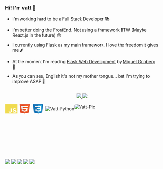 ### Hi! I'm vatt 👋

- I'm working hard to be a Full Stack Developer 📚

- I'm better doing the FrontEnd. Not using a framework BTW (Maybe React.js in the future) 🙃

- I currently using Flask as my main framework. I love the freedom it gives me 🌶

- At the moment I'm reading [Flask Web Development](https://www.amazon.com.br/Flask-Web-Development-Developing-Applications-ebook/dp/B07B8DCCN7/ref=sr_1_4?__mk_pt_BR=%C3%85M%C3%85%C5%BD%C3%95%C3%91&crid=P5SNDQ6NYK00&keywords=flask&qid=1658857722&sprefix=fla%2Caps%2C224&sr=8-4&ufe=app_do%3Aamzn1.fos.4bb5663b-6f7d-4772-84fa-7c7f565ec65b) by [Miguel Grinberg](https://www.amazon.com.br/Miguel-Grinberg/e/B00J23SQ34/ref=dp_byline_cont_ebooks_1) 📖

- As you can see, English it's not my mother tongue... but I'm trying to improve ASAP 🗽

##

<div align="center">
  <a href="https://github.com/Vattghern203">
  <img height="180em" src="https://github-readme-stats.vercel.app/api?username=Vattghern203&show_icons=true&theme=material-palenight&include_all_commits=true&count_private=true"/>
  <img height="180em" src="https://github-readme-stats.vercel.app/api/top-langs/?username=Vattghern203&layout=compact&langs_count=7&theme=material-palenight"/>
</div>
  
<div style="display: inline-block"><br>
  <img align="center" alt="Vatt-Js" height="30" width="40" src="https://raw.githubusercontent.com/devicons/devicon/master/icons/javascript/javascript-plain.svg">
  <img align="center" alt="Vatt-HTML" height="30" width="40" src="https://raw.githubusercontent.com/devicons/devicon/master/icons/html5/html5-original.svg">
  <img align="center" alt="Vatt-CSS" height="30" width="40" src="https://raw.githubusercontent.com/devicons/devicon/master/icons/css3/css3-original.svg">
  <img align="center" alt="Vatt-Python" height="30" width="40" src="https://cdn.jsdelivr.net/gh/devicons/devicon/icons/python/python-original.svg">
  <img align="right" alt="Vatt-Pic" height="150px" style="border-radius: 5px" src="https://i.pinimg.com/originals/d0/9e/61/d09e61b84129cee7b956098bbe8f9b94.jpg">
</div>
  
##
  
<div style="display: inline-block"> 
  <a href="https://www.youtube.com/channel/UCfMmj5T8GF9CXzmN1L6Szsw" target="_blank"><img src="https://img.shields.io/badge/YouTube-FF0000?style=for-the-badge&logo=youtube&logoColor=white" target="_blank"></a>
  <a href="https://www.instagram.com/vattghern203/" target="_blank"><img src="https://img.shields.io/badge/-Instagram-%23E4405F?style=for-the-badge&logo=instagram&logoColor=white" target="_blank"></a>
 	<a href="https://www.twitch.tv/vattghern203" target="_blank"><img src="https://img.shields.io/badge/Twitch-9146FF?style=for-the-badge&logo=twitch&logoColor=white" target="_blank"></a>
 <a href="https://discord.com/users/389762685992042496" target="_blank"><img src="https://img.shields.io/badge/Discord-7289DA?style=for-the-badge&logo=discord&logoColor=white" target="_blank"></a> 
  <a href="https://www.linkedin.com/in/otavio-barbieri-052565212/" target="_blank"><img src="https://img.shields.io/badge/-LinkedIn-%230077B5?style=for-the-badge&logo=linkedin&logoColor=white" target="_blank"></a> 
</div>
